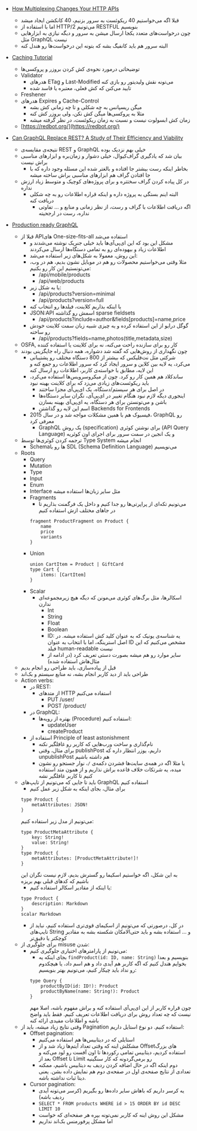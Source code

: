 -   [How Multiplexing Changes Your HTTP APIs](https://www.mnot.net/blog/2019/10/13/h2_api_multiplexing)
    -   قبلا اگه می‌خواستیم 40 ریکوئست به سرور بزنیم، 40 کانکشن ایجاد میشد
    -   اما با استفاده از HTTP/2 می‌تونیم RESTFUL بنویسیم
    -   چون درخواست‌های متعدد یکجا ارسال میشن به سرور و دیگه نیازی به ابزارهایی مثل GraphQL نیست
    -   البته سرور هم باید کانفیگ بشه که بتونه این درخواست‌ها رو هندل کنه

-   [Caching Tutorial](https://www.mnot.net/cache_docs/)
    -   توضیحاتی درمورد نحوه‌ی کش کردن بروزر و پروکسی‌ها
    -   Validator
        -   هدرهای ETag و Last-Modified می‌تونه نقش ولیدیتور رو بازی کنه
        -   تایید می‌کنن که کش فعلی، معتبره یا فاسد شده
    -   Freshener
    -   هدرهای Expires و Cache-Control
        -   میگن ریسپانس به چه شکلی و تا چه زمانی کش بشه
        -   مثلا به پروکسی‌ها میگن کش نکن، ولی بروزر کش کنه
        -   زمان کش ابسولوت نیست و نسبت به زمان ریکوئست، در نظر گرفته میشه
    -   [https://redbot.org/](https://redbot.org/)

-   [Can GraphQL Replace REST? A Study of Their Efficiency and Viability](https://ieeexplore.ieee.org/document/9474834/)
    -   نتیجه‌ی مقایسه‌ی REST و GraphQL خیلی بهم نزدیک بوده
    -   بیان شد که یادگیری گراف‌کیو‌ال، خیلی دشوار و زمان‌بره و ابزارهای مناسبی براش نیست
        -   بخاطر اینکه رست بیشتر جا افتاده و بالغتر شده این مسئله وجود داره که با جا افتادن گراف هم ابزارهای مناسبی براش ساخته میشه
    -   در کل پیاده کردن گراف سختتره و برای پروژه‌های کوچیک و متوسط زیاد ارزش نداره
        -   البته اینم بستگی به پروژه داره و اینکه قراره اطلاعات رو به چه شکلی دریافت کنه
            -   اگه دریافت اطلاعات با گراف و رست، از نظر زمانی و منابع و ... تفاوتی نداره، رست در ارجحیته

-   [Production ready GraphQL](https://book.productionreadygraphql.com/)
    -   قبلا از APIهای One-size-fits-all استفاده می‌شد
        -   مشکل این بود که این ای‌پی‌آی‌ها باید خیلی جنریک نوشته می‌شدند و اطلاعات زیاد و بیهوده‌ای رو به تمامی دستگاه‌ها ارسال می‌کردند
        -   این روش، معمولا به شکل‌های زیر استفاده می‌شد:
        -   مثلا وقتی می‌خواستیم محصولات رو هم در موبایل نشون بدیم، هم در وب، می‌تونستیم این کار رو بکنیم:
            -   /api/mobile/products
            -   /api/web/products
        -   یا به شکل زیر:
            -   /api/products?version=minimal
            -   /api/products?version=full
        -   یا اینکه بذاریم کلاینت، فیلد‌ها رو انتخاب کنه
        -   JSON:API اسمش رو گذاشته sparse fieldsets
            -   /api/products?include=author&fields[products]=name,price
        -   گوگل درایو از این استفاده کرده و یه چیزی شبیه زبان سمت کلاینت خودش رو ساخته
            -   /api/products?fields=name,photos(title,metadata,size)
    -   OSFA, کار رو برای سازنده راحت می‌کنه، نه برای کلاینت یا استفاده کننده
    - چون نگهداری از روش‌هایی که گفته شد دشواره، همه دنبال راه جایگزینی بودند
        - شرکتی مثل نت‌فلیکس که بیشتر از 800 دستگاه مختلف رو پشتیبانی می‌کرد، یه لایه بین کلاین و سرور ایجاد کرد که سرور اطلاعات رو جمع کنه و این لایه، مطابق با خواسته‌ی کاربر، اطلاعات رو ارسال کنه
        - ساندکلاد هم همین کار رو کرد. چون از میکروسرویس‌ها استفاده می‌کرد، باید ریکوئست‌های زیادی می‌زد که برای کلاینت بهینه نبود
            - در اصل برای هر سیستم/دستگاه، یک ای‌پی‌آی مجزا ساختند
            - اینجوری دیگه لازم نبود هنگام تغییر در ای‌پی‌آی، نگران سایر دستگاه‌ها باشن و می‌تونستن برای هر دستگاه، یه ای‌پی‌آی بهینه بسازن
            - اسم این لایه رو گذاشتن Backends for Frontends
        - فیسبوک هم با همین مشکلات مواجه شد و در سال 2015، GraphQL رو معرفی کرد
            - GraphQL یک روش (specification) برای نوشتن کوئری (API Query Language) و یک انجین در سمت سرور برای اجرای اون کوئریه
    - ترجمه کردن کوئری‌ها توسط Type System انجام میشه
        - Schemaها رو با SDL (Schema Definition Language) می‌نویسیم
    - Roots
        - Query
        - Mutation
        - Type
        - Input
        - Enum
        - Interface
            مثل سایر زبان‌ها استفاده میشه
        - Fragments
            - می‌تونیم تکه‌ای از پراپرتی‌ها رو جدا کنیم و داخل یک فرگمنت بذاریم تا در جاهای مختلف ازش استفاده کنیم
            ```
            fragment ProductFragment on Product {
                name
                price
                variants
            }
            ```
        - Union
            ```
            union CartItem = Product | GiftCard
            type Cart {
                items: [CartItem]
            }
            ```
        - Scalar
            - اسکالرها، مثل برگ‌های کوئری می‌مونن که دیگه هیچ زیرمجموعه‌ای ندارن
                - Int
                - String
                - Float
                - Boolean
                - ID: یه شناسه‌ی یونیک که به عنوان کلید کش استفاده میشه. در اصل استرینگه، اما با انتخاب به عنوان ID مشخص می‌کنیم که این فیلد human-readable نیست
                - سایر موارد رو هم میشه بصورت دستی تعریف کرد (در ادامه از مثال‌هاش استفاده شده)
    - قبل از پیاده‌سازی، باید طراحی رو انجام بدیم
    - طراحی باید از دید کاربر انجام بشه، نه منابع سیستم و بک‌اند
    - Action verbs:
        - در REST:
            - از متدهای HTTP استفاده می‌کنیم
                - PUT /user/
                - POST /product/
        - در GraphQL:
            - بهتره از رویه‌ها (Procedure) استفاده کنیم:
                - updateUser
                - createProduct
        - استفاده از Principle of least astonishment
            - نام‌گذاری و ساخت ورب‌هایی که کاربر رو غافلگیر نکنه
            - برای مثال، وقتی publishPost داریم، یوزر انتظار داره که unpublishPost هم داشته باشیم
            - یا مثلا اگه در همه‌ی سایت‌ها فشردن دکمه‌ی `/`، نوار جستجو رو نشون میده، یه شرتکات خلاف قاعده براش نذاریم و از همون متد استفاده کنیم تا کاربر غافلگیر نشه
    - باید تا جایی که می‌تونیم از تایپ‌های GraphQL استفاده کنیم
        - برای مثال، بجای اینکه به شکل زیر عمل کنیم
        ```
        type Product {
            metaAttributes: JSON!
        }
        ```
        می‌تونیم از مدل زیر استفاده کنیم:
        ```
        type ProductMetaAttribute {
            key: String!
            value: String!
        }
        type Product {
            metaAttributes: [ProductMetaAttribute!]!
        }
        ```
        به این شکل، اگه خواستیم اسکیما رو گسترش بدیم، لازم نیست نگران این باشیم که کدهای قبلی بهم بریزه
        - یا اینکه از مقادیر اسکالر استفاده کنیم:
        ```
        type Product {
            description: Markdown
        }
        scalar Markdown
        ```
        - در کل، درصورتی که می‌تونیم از اسکیمای قوی‌تری استفاده کنیم، نباید از تایپ‌های String و ... استفاده بشه و باید حتی‌الامکان شکسته بشه به مقادیر کوچکتر یا دقیق‌تر
    - برای جلوگیری از misuse شدن:
        - می‌تونیم از پارامترهای اختیاری جلوگیری کنیم:
            - بجای اینکه یه `findProduct(id: ID, name: String)` بنویسیم و بعدا بخوایم هندل کنیم که اگه کاربر هم آیدی داد و هم اسم داد، یا هیچکدوم رو نداد باید چیکار کنیم، می‌تونیم بهتر بنویسیم:
            ```
            type Query {
                productByID(id: ID!): Product
                productByName(name: String!): Product
            }
            ```
            چون قراره کاربر از این ای‌پی‌آی استفاده کنه و براش مفهوم باشه، اصلا مهم نیست که چه تعداد روش برای دریافت اطلاعات تعریف کنیم. فقط باید واضح باشه و اطلاعات مفیدی ارائه کنه
    - وقتی نتایج زیاد میشه، باید از Pagination استفاده کنیم. دو نوع استایل داریم:
        - Offset pagination:
            - استایلی که در دیتابیس‌ها هم استفاده می‌کنیم
            - مشکلش اینه که وقتی تعداد آیتم‌ها زیاد شد و از Offsetهای بزرگ استفاده کردیم، دیتابیس تمامی رکوردها تا اون آفست رو لود می‌کنه و بعد از Offset تا Limit رو برمی‌گردونه که کار سنگینیه
            - دوم اینکه اگه در حال اضافه کردن ردیف به دیتابیس باشیم، ممکنه تعدادی از نتایج صفحه‌ی اول در صفحه‌ی دوم هم نمایش داده بشن. یعنی دیتا ثبات نداشته باشه.
        - Cursor pagination:
            - یه کرسر داریم که باهاش سایر داده‌ها رو بگیریم (کرسر می‌تونه آیدی ردیف باشه)
            - `SELECT * FROM products WHERE id > 15 ORDER BY id DESC LIMIT 10`
            - مشکل این روش اینه که کاربر نمی‌تونه بپره هر صفحه‌ای که خواست
            - اما مشکل پرفورمنس بک‌اند نداریم

